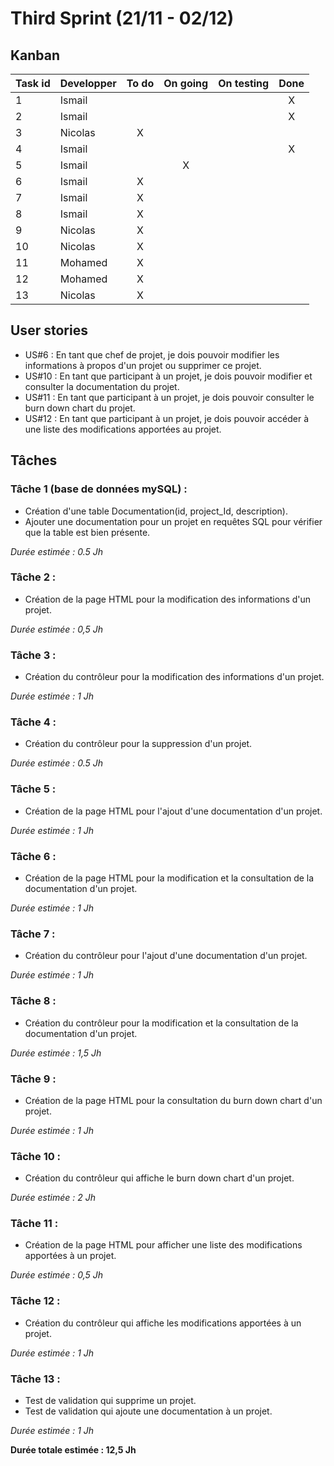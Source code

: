 # Third Sprint (21/11 - 02/12)

## Kanban
|Task id | Developper | To do | On going | On testing | Done |
| ---------- | ---------- | :-----: | :--------: | :----------: | :----: |
| 1 | Ismail | | | | X |
| 2 | Ismail | | | | X |
| 3 | Nicolas| X| | | |
| 4 | Ismail | | | | X|
| 5 | Ismail | | X| | |
| 6 | Ismail |X| | | |
| 7 | Ismail |X| | | |
| 8 | Ismail |X| | | |
| 9 | Nicolas | X| | | |
| 10 | Nicolas  | X | | | |
| 11 | Mohamed |  X | | | |
| 12 | Mohamed | X | | | |
| 13 | Nicolas | X | | | |

## User stories
* US#6  : En tant que chef de projet, je dois pouvoir modifier les informations à propos d'un projet ou supprimer ce projet.
* US#10 : En tant que participant à un projet, je dois pouvoir modifier et consulter la documentation du projet.
* US#11 : En tant que participant à un projet, je dois pouvoir consulter le burn down chart du projet.
* US#12 : En tant que participant à un projet, je dois pouvoir accéder à une liste des modifications apportées au projet.

## Tâches
### Tâche 1 (base de données mySQL) :
* Création d'une table Documentation(id, project_Id, description). 
* Ajouter une documentation pour un projet en requêtes SQL pour vérifier que la table est bien présente. 

*Durée estimée : 0.5 Jh*

### Tâche 2 :
* Création de la page HTML pour la modification des informations d'un projet.

*Durée estimée : 0,5 Jh*

### Tâche 3 :
* Création du contrôleur pour la modification des informations d'un projet.

*Durée estimée : 1 Jh*

### Tâche 4 :
* Création du contrôleur pour la suppression d'un projet.

*Durée estimée : 0.5 Jh*

### Tâche 5 :
* Création de la page HTML pour l'ajout d'une documentation d'un projet.

*Durée estimée : 1 Jh*

### Tâche 6 :
* Création de la page HTML pour la modification et la consultation de la documentation d'un projet.

*Durée estimée : 1 Jh*

### Tâche 7 :
* Création du contrôleur pour l'ajout d'une documentation d'un projet.

*Durée estimée : 1 Jh*

### Tâche 8 :
* Création du contrôleur pour la modification et la consultation de la documentation d'un projet.

*Durée estimée : 1,5 Jh*

### Tâche 9 :
* Création de la page HTML pour la consultation du burn down chart d'un projet.

*Durée estimée : 1 Jh*

### Tâche 10 :
* Création du contrôleur qui affiche le burn down chart d'un projet.

*Durée estimée : 2 Jh*

### Tâche 11 :
* Création de la page HTML pour afficher une liste des modifications apportées à un projet.

*Durée estimée : 0,5 Jh*


### Tâche 12 :
* Création du contrôleur qui affiche les modifications apportées à un projet.

*Durée estimée : 1 Jh*

### Tâche 13 :
* Test de validation qui supprime un projet.
* Test de validation qui ajoute une documentation à un projet.


*Durée estimée : 1 Jh*


**Durée totale estimée : 12,5 Jh**
